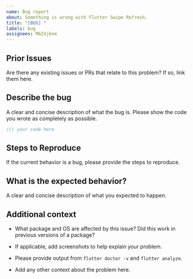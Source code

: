 ```yaml
---
name: Bug report
about: Something is wrong with Flutter Swipe Refresh.
title: "[BUG] "
labels: bug
assignees: MbIXjkee
---
```


<!--
    Thank you for contributing to our project!
    This template is only for bug reports, otherwise please use another template.
    The best bug report is a failing test in the repository as a pull request.
    Run `flutter analyze` if there are any analysis errors, try resolving them before filing this issue.
-->

## Prior Issues

Are there any existing issues or PRs that relate to this problem? If so, link them here.

## Describe the bug

A clear and concise description of what the bug is.
Please show the code you wrote as completely as possible.

```dart
/// your code here
```

## Steps to Reproduce

If the current behavior is a bug, please provide the steps to reproduce.

## What is the expected behavior?

A clear and concise description of what you expected to happen.

## Additional context

* What package and OS are affected by this issue? Did this work in previous versions of a package?
  
* If applicable, add screenshots to help explain your problem.

* Please provide output from `flutter doctor -v` and `flutter analyze`.
  
* Add any other context about the problem here.

